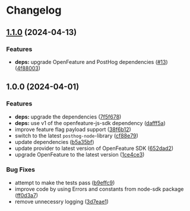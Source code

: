 # Changelog

## [1.1.0](https://github.com/Tapico/node-posthog-openfeature/compare/v1.0.0...v1.1.0) (2024-04-13)


### Features

* **deps:** upgrade OpenFeature and PostHog dependencies ([#13](https://github.com/Tapico/node-posthog-openfeature/issues/13)) ([4f88003](https://github.com/Tapico/node-posthog-openfeature/commit/4f8800322e1bc39a3916e2e2f8e0b3ab673b028c))

## 1.0.0 (2024-04-01)


### Features

* **deps:** upgrade the dependencies ([7f5f678](https://github.com/Tapico/node-posthog-openfeature/commit/7f5f6784bc036750edf09c84a38f4333f76f2e64))
* **deps:** use v1 of the openfeature-js-sdk dependency ([dafff5a](https://github.com/Tapico/node-posthog-openfeature/commit/dafff5aa9ce271c30b03f1471b7101a9c2946e0e))
* improve feature flag payload support ([38f6b12](https://github.com/Tapico/node-posthog-openfeature/commit/38f6b120a3542e7e80a49b822fe57c1a15040bdf))
* switch to the latest `posthog-node`-library ([cf88e79](https://github.com/Tapico/node-posthog-openfeature/commit/cf88e7986c83a934352c9a6932d500bb8eb36328))
* update dependencies ([b5a35bf](https://github.com/Tapico/node-posthog-openfeature/commit/b5a35bf8caf939f6b56461950dc32bbeb71d9dd4))
* update provider to latest version of OpenFeature SDK ([652dad2](https://github.com/Tapico/node-posthog-openfeature/commit/652dad263467b47d89b7272f6bbb184b4b4a6ff3))
* upgrade OpenFeature to the latest version ([1ce4ce3](https://github.com/Tapico/node-posthog-openfeature/commit/1ce4ce3417243fc17290b7bebe9117b6b96fd1b4))


### Bug Fixes

* attempt to make the tests pass ([b9effc9](https://github.com/Tapico/node-posthog-openfeature/commit/b9effc980d6bddbcb505876c1451bee1f0c44cad))
* improve code by using Errors and constants from node-sdk package ([ff0d3a7](https://github.com/Tapico/node-posthog-openfeature/commit/ff0d3a771e0389c1558b940b83040bfa8487f84f))
* remove unnecessry logging ([3d7eae1](https://github.com/Tapico/node-posthog-openfeature/commit/3d7eae113ababfd71610386e49c76b09a1d42384))
